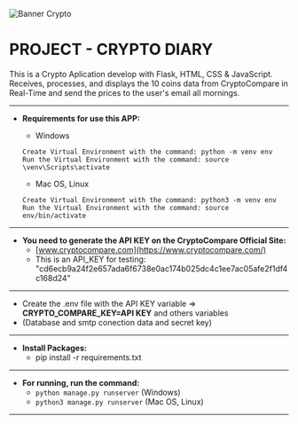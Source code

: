 ![Banner Crypto](https://res.cloudinary.com/duckwaaai/image/upload/f_auto,q_auto/v1/Crypto-Diary/llmk18zoql5jqmuc4pzo)

# PROJECT - CRYPTO DIARY

This is a Crypto Aplication develop with Flask, HTML, CSS & JavaScript.
Receives, processes, and displays the 10 coins data from CryptoCompare in Real-Time and
send the prices to the user's email all mornings.

---

* **Requirements for use this APP:**

  * Windows
  ```
  Create Virtual Environment with the command: python -m venv env
  Run the Virtual Environment with the command: source \venv\Scripts\activate
  ```
  * Mac OS, Linux
  ```
  Create Virtual Environment with the command: python3 -m venv env
  Run the Virtual Environment with the command: source env/bin/activate
  ```

---

   * **You need to generate the API KEY on the CryptoCompare Official Site:**
      * [www.cryptocompare.com](https://www.cryptocompare.com/)
      * This is an API_KEY for testing: "cd6ecb9a24f2e657ada6f6738e0ac174b025dc4c1ee7ac05afe2f1df4c168d24"

---

  * Create the .env file with the API KEY variable => **CRYPTO_COMPARE_KEY=API KEY** and others variables
  * (Database and smtp conection data and secret key)
  
---

* **Install Packages:**
  * pip install -r requirements.txt

---

* **For running, run the command:**
  * ```python manage.py runserver``` (Windows)
  * ```python3 manage.py runserver``` (Mac OS, Linux)

---
